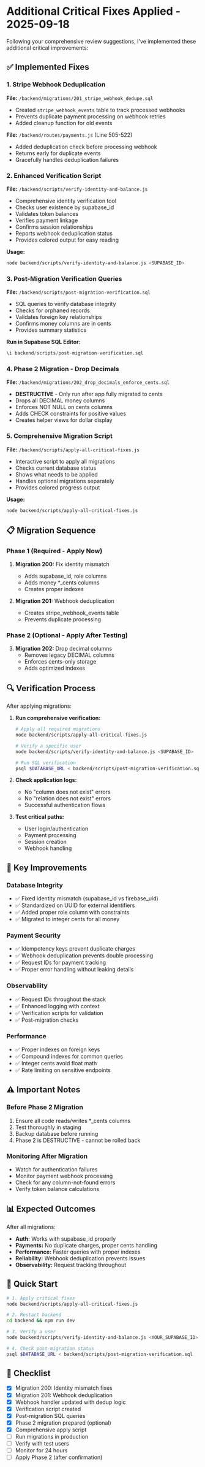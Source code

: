 # Additional Critical Fixes Applied - 2025-09-18

Following your comprehensive review suggestions, I've implemented these additional critical improvements:

## ✅ Implemented Fixes

### 1. **Stripe Webhook Deduplication**
**File:** `/backend/migrations/201_stripe_webhook_dedupe.sql`
- Created `stripe_webhook_events` table to track processed webhooks
- Prevents duplicate payment processing on webhook retries
- Added cleanup function for old events

**File:** `/backend/routes/payments.js` (Line 505-522)
- Added deduplication check before processing webhook
- Returns early for duplicate events
- Gracefully handles deduplication failures

### 2. **Enhanced Verification Script**
**File:** `/backend/scripts/verify-identity-and-balance.js`
- Comprehensive identity verification tool
- Checks user existence by supabase_id
- Validates token balances
- Verifies payment linkage
- Confirms session relationships
- Reports webhook deduplication status
- Provides colored output for easy reading

**Usage:**
```bash
node backend/scripts/verify-identity-and-balance.js <SUPABASE_ID>
```

### 3. **Post-Migration Verification Queries**
**File:** `/backend/scripts/post-migration-verification.sql`
- SQL queries to verify database integrity
- Checks for orphaned records
- Validates foreign key relationships
- Confirms money columns are in cents
- Provides summary statistics

**Run in Supabase SQL Editor:**
```sql
\i backend/scripts/post-migration-verification.sql
```

### 4. **Phase 2 Migration - Drop Decimals**
**File:** `/backend/migrations/202_drop_decimals_enforce_cents.sql`
- **DESTRUCTIVE** - Only run after app fully migrated to cents
- Drops all DECIMAL money columns
- Enforces NOT NULL on cents columns
- Adds CHECK constraints for positive values
- Creates helper views for dollar display

### 5. **Comprehensive Migration Script**
**File:** `/backend/scripts/apply-all-critical-fixes.js`
- Interactive script to apply all migrations
- Checks current database status
- Shows what needs to be applied
- Handles optional migrations separately
- Provides colored progress output

**Usage:**
```bash
node backend/scripts/apply-all-critical-fixes.js
```

## 📋 Migration Sequence

### Phase 1 (Required - Apply Now)
1. **Migration 200:** Fix identity mismatch
   - Adds supabase_id, role columns
   - Adds money *_cents columns
   - Creates proper indexes

2. **Migration 201:** Webhook deduplication
   - Creates stripe_webhook_events table
   - Prevents duplicate processing

### Phase 2 (Optional - Apply After Testing)
3. **Migration 202:** Drop decimal columns
   - Removes legacy DECIMAL columns
   - Enforces cents-only storage
   - Adds optimized indexes

## 🔍 Verification Process

After applying migrations:

1. **Run comprehensive verification:**
   ```bash
   # Apply all required migrations
   node backend/scripts/apply-all-critical-fixes.js

   # Verify a specific user
   node backend/scripts/verify-identity-and-balance.js <SUPABASE_ID>

   # Run SQL verification
   psql $DATABASE_URL < backend/scripts/post-migration-verification.sql
   ```

2. **Check application logs:**
   - No "column does not exist" errors
   - No "relation does not exist" errors
   - Successful authentication flows

3. **Test critical paths:**
   - User login/authentication
   - Payment processing
   - Session creation
   - Webhook handling

## 🎯 Key Improvements

### Database Integrity
- ✅ Fixed identity mismatch (supabase_id vs firebase_uid)
- ✅ Standardized on UUID for external identifiers
- ✅ Added proper role column with constraints
- ✅ Migrated to integer cents for all money

### Payment Security
- ✅ Idempotency keys prevent duplicate charges
- ✅ Webhook deduplication prevents double processing
- ✅ Request IDs for payment tracking
- ✅ Proper error handling without leaking details

### Observability
- ✅ Request IDs throughout the stack
- ✅ Enhanced logging with context
- ✅ Verification scripts for validation
- ✅ Post-migration checks

### Performance
- ✅ Proper indexes on foreign keys
- ✅ Compound indexes for common queries
- ✅ Integer cents avoid float math
- ✅ Rate limiting on sensitive endpoints

## ⚠️ Important Notes

### Before Phase 2 Migration
1. Ensure all code reads/writes *_cents columns
2. Test thoroughly in staging
3. Backup database before running
4. Phase 2 is DESTRUCTIVE - cannot be rolled back

### Monitoring After Migration
- Watch for authentication failures
- Monitor payment webhook processing
- Check for any column-not-found errors
- Verify token balance calculations

## 📊 Expected Outcomes

After all migrations:
- **Auth:** Works with supabase_id properly
- **Payments:** No duplicate charges, proper cents handling
- **Performance:** Faster queries with proper indexes
- **Reliability:** Webhook deduplication prevents issues
- **Observability:** Request tracking throughout

## 🚀 Quick Start

```bash
# 1. Apply critical fixes
node backend/scripts/apply-all-critical-fixes.js

# 2. Restart backend
cd backend && npm run dev

# 3. Verify a user
node backend/scripts/verify-identity-and-balance.js <YOUR_SUPABASE_ID>

# 4. Check post-migration status
psql $DATABASE_URL < backend/scripts/post-migration-verification.sql
```

## 📝 Checklist

- [x] Migration 200: Identity mismatch fixes
- [x] Migration 201: Webhook deduplication
- [x] Webhook handler updated with dedup logic
- [x] Verification script created
- [x] Post-migration SQL queries
- [x] Phase 2 migration prepared (optional)
- [x] Comprehensive apply script
- [ ] Run migrations in production
- [ ] Verify with test users
- [ ] Monitor for 24 hours
- [ ] Apply Phase 2 (after confirmation)